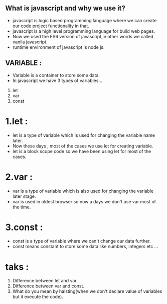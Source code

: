 ## What is javascript and why we use it?

- javascript is logic based  programming language where we can create our code project functionality in that.
- javascript is a high level programming language for build web pages.
- Now we used the ES6 version of javascript,in other words we called vanila javascript.
- runtime environment of javascript is node js.

## VARIABLE :

- Variable is a container to store some data.
- In javascript we have 3 types of variables...
1. let 
2. var
3. const

# 1.let :
- let is a type of variable which is used for changing the variable name later.
- Now these days ,  most of the cases we use let for creating variable.
- let is a block scope code so we have been using let for most of the cases.
 
 # 2.var :
 - var is a type of variable which is also used for changing the variable later stage.
 - var is used in oldest browser so now a days we don't use var most of the time.

 # 3.const :
 - const is a type of variable where we can't change our data further.
 - const means constant to store some data like numbers, integers etc ...
 

 # taks :
 1. Difference between let and var.
 2. Difference between var and const.
 3. What do you mean by haisting(when we don't declare value of variables but it execute the code).
